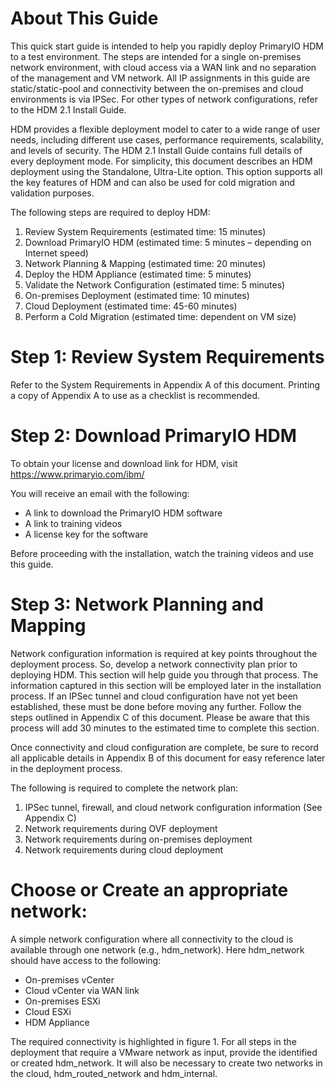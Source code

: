 # About This Guide

This quick start guide is intended to help you rapidly deploy PrimaryIO HDM to a test environment. The steps are intended for a single on-premises network environment, with cloud access via a WAN link and no separation of the management and VM network. All IP assignments in this guide are static/static-pool and connectivity between the on-premises and cloud environments is via IPSec. For other types of network configurations, refer to the HDM 2.1 Install Guide.

HDM provides a flexible deployment model to cater to a wide range of user needs, including different use cases, performance requirements, scalability, and levels of security. The HDM 2.1 Install Guide contains full details of every deployment mode. For simplicity, this document describes an HDM deployment using the Standalone, Ultra-Lite option. This option supports all the key features of HDM and can also be used for cold migration and validation purposes.

The following steps are required to deploy HDM:

1. Review System Requirements (estimated time: 15 minutes)
1. Download PrimaryIO HDM (estimated time: 5 minutes – depending on Internet speed)
1. Network Planning & Mapping (estimated time: 20 minutes)
1. Deploy the HDM Appliance (estimated time: 5 minutes)
1. Validate the Network Configuration (estimated time: 5 minutes)
1. On-premises Deployment (estimated time: 10 minutes)
1. Cloud Deployment (estimated time: 45-60 minutes)
1. Perform a Cold Migration (estimated time: dependent on VM size)

# Step 1: Review System Requirements

Refer to the System Requirements in Appendix A of this document. Printing a copy of Appendix A to use as a checklist is recommended.

# Step 2: Download PrimaryIO HDM
To obtain your license and download link for HDM, visit https://www.primaryio.com/ibm/

 

You will receive an email with the following:

* A link to download the PrimaryIO HDM software
* A link to training videos
* A license key for the software
 

Before proceeding with the installation, watch the training videos and use this guide.


# Step 3: Network Planning and Mapping
Network configuration information is required at key points throughout the deployment process. So, develop a network connectivity plan prior to deploying HDM. This section will help guide you through that process. The information captured in this section will be employed later in the installation process. If an IPSec tunnel and cloud configuration have not yet been established, these must be done before moving any further. Follow the steps outlined in Appendix C of this document. Please be aware that this process will add 30 minutes to the estimated time to complete this section.

Once connectivity and cloud configuration are complete, be sure to record all applicable details in Appendix B of this document for easy reference later in the deployment process.

The following is required to complete the network plan:

1. IPSec tunnel, firewall, and cloud network configuration information (See Appendix C)
1. Network requirements during OVF deployment
1. Network requirements during on-premises deployment
1. Network requirements during cloud deployment

# Choose or Create an appropriate network:

A simple network configuration where all connectivity to the cloud is available through one network (e.g., hdm_network). Here hdm_network should have access to the following:

* On-premises vCenter
* Cloud vCenter via WAN link
* On-premises ESXi
* Cloud ESXi
* HDM Appliance

The required connectivity is highlighted in figure 1. For all steps in the deployment that require a VMware network as input, provide the identified or created hdm_network. It will also be necessary to create two networks in the cloud, hdm_routed_network and hdm_internal.



